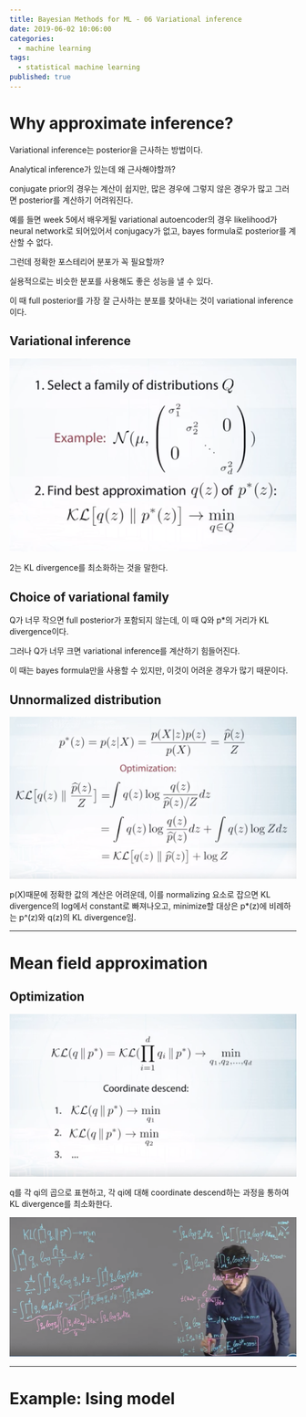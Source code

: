 ```yaml
---
title: Bayesian Methods for ML - 06 Variational inference
date: 2019-06-02 10:06:00
categories:
  - machine learning
tags:
  - statistical machine learning
published: true
---
```


# Why approximate inference?

Variational inference는 posterior을 근사하는 방법이다.

Analytical inference가 있는데 왜 근사해야할까?

conjugate prior의 경우는 계산이 쉽지만, 많은 경우에 그렇지 않은 경우가 많고 그러면 posterior를 계산하기 어려워진다.

예를 들면 week 5에서 배우게될 variational autoencoder의 경우 likelihood가 neural network로 되어있어서 conjugacy가 없고, bayes formula로 posterior를 계산할 수 없다.

그런데 정확한 포스테리어 분포가 꼭 필요할까?

실용적으로는 비슷한 분포를 사용해도 좋은 성능을 낼 수 있다.

이 때 full posterior를 가장 잘 근사하는 분포를 찾아내는 것이 variational inference이다.

## Variational inference

![](/assets/figures/ML/BM/601.png)

2는 KL divergence를 최소화하는 것을 말한다.

## Choice of variational family

Q가 너무 작으면 full posterior가 포함되지 않는데, 이 때 Q와 p*의 거리가 KL divergence이다. 

그러나 Q가 너무 크면 variational inference를 계산하기 힘들어진다.

이 때는 bayes formula만을 사용할 수 있지만, 이것이 어려운 경우가 많기 때문이다.

## Unnormalized distribution

![](/assets/figures/ML/BM/602.png)

p(X)때문에 정확한 값의 계산은 어려운데, 이를 normalizing 요소로 잡으면 KL divergence의 log에서 constant로 빠져나오고, minimize할 대상은 p*(z)에 비례하는 p^(z)와 q(z)의 KL divergence임.

- - -

# Mean field approximation

## Optimization

![](/assets/figures/ML/BM/603.png)

q를 각 qi의 곱으로 표현하고, 각 qi에 대해 coordinate descend하는 과정을 통하여 KL divergence를 최소화한다.

![](/assets/figures/ML/BM/604.png)

---

# Example: Ising model

